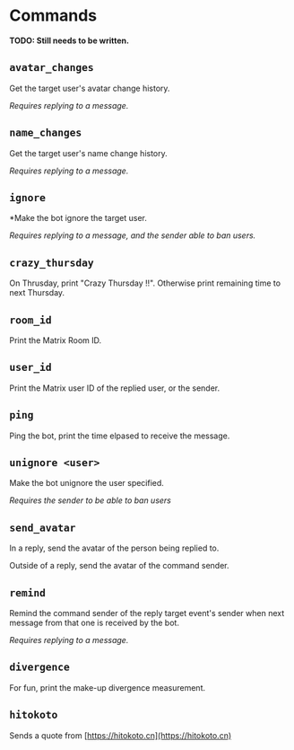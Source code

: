 # Commands

**TODO: Still needs to be written.**

## `avatar_changes`

Get the target user's avatar change history.

_Requires replying to a message._

## `name_changes`

Get the target user's name change history.

_Requires replying to a message._

## `ignore`

*Make the bot ignore the target user.

_Requires replying to a message, and the sender able to ban users._

## `crazy_thursday`

On Thrusday, print "Crazy Thursday !!". Otherwise print remaining time to next Thursday.

## `room_id`

Print the Matrix Room ID.

## `user_id`

Print the Matrix user ID of the replied user, or the sender.

## `ping`

Ping the bot, print the time elpased to receive the message.

## `unignore <user>`

Make the bot unignore the user specified.

_Requires the sender to be able to ban users_

## `send_avatar`

In a reply, send the avatar of the person being replied to.

Outside of a reply, send the avatar of the command sender.

## `remind`

Remind the command sender of the reply target event's sender
when next message from that one is received by the bot.

_Requires replying to a message._

## `divergence`

For fun, print the make-up divergence measurement.

## `hitokoto`

Sends a quote from [https://hitokoto.cn](https://hitokoto.cn)